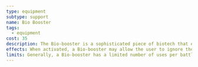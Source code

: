 ```yaml
---
type: equipment
subtype: support
name: Bio Booster
tags:
  - equipment
cost: 35
description: The Bio-booster is a sophisticated piece of biotech that enhances the user's natural healing process and boosts their physical capabilities temporarily. It is typically implanted under the skin and can be activated to accelerate healing during combat, reducing the impact of wounds and potentially ignoring the effects of minor injuries.
effects: When activated, a Bio-booster may allow the user to ignore the first wound incurred during a battle. It also might provide a temporary bonus to Strength or Toughness, enhancing the user's combat effectiveness.
limits: Generally, a Bio-booster has a limited number of uses per battle or requires time to recharge, as its bio-enhancing drugs and medical components are depleted.
---
```

